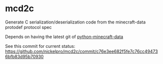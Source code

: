 # mcd2c

Generate C serialization/deserialization code from the minecraft-data protodef protocol spec

Depends on having the latest git of [python-minecraft-data](https://github.com/SpockBotMC/python-minecraft-data)

See this commit for current status:
https://github.com/nickelpro/mcd2c/commit/c76e3ee682f5fe7c76cc494736bfb83d95b70930
